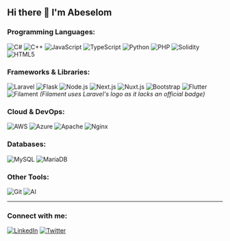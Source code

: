 ## Hi there 👋 I'm Abeselom 

<!--
**abisgit/abisgit** is a ✨ _special_ ✨ repository because its `README.md` (this file) appears on your GitHub profile.

Here are some ideas to get you started:

- 🔭 I’m currently working on ...
- 🌱 I’m currently learning ...
- 👯 I’m looking to collaborate on ...
- 🤔 I’m looking for help with ...
- 💬 Ask me about ...
- 📫 How to reach me: ...
- 😄 Pronouns: ...
- ⚡ Fun fact: ...
-->

### Programming Languages:
![C#](https://img.shields.io/badge/C%23-239120?logo=c-sharp&logoColor=white)
![C++](https://img.shields.io/badge/C%2B%2B-00599C?logo=c%2B%2B&logoColor=white)
![JavaScript](https://img.shields.io/badge/JavaScript-F7DF1E?logo=javascript&logoColor=black)
![TypeScript](https://img.shields.io/badge/TypeScript-3178C6?logo=typescript&logoColor=white)
![Python](https://img.shields.io/badge/Python-3776AB?logo=python&logoColor=white)
![PHP](https://img.shields.io/badge/PHP-777BB4?logo=php&logoColor=white)
![Solidity](https://img.shields.io/badge/Solidity-363636?logo=solidity&logoColor=white)
![HTML5](https://img.shields.io/badge/HTML5-E34F26?logo=html5&logoColor=white)

### Frameworks & Libraries:
![Laravel](https://img.shields.io/badge/Laravel-FF2D20?logo=laravel&logoColor=white)
![Flask](https://img.shields.io/badge/Flask-000000?logo=flask&logoColor=white)
![Node.js](https://img.shields.io/badge/Node.js-339933?logo=node.js&logoColor=white)
![Next.js](https://img.shields.io/badge/Next.js-000000?logo=next.js&logoColor=white)
![Nuxt.js](https://img.shields.io/badge/Nuxt.js-00DC82?logo=nuxt.js&logoColor=white)
![Bootstrap](https://img.shields.io/badge/Bootstrap-7952B3?logo=bootstrap&logoColor=white)
![Flutter](https://img.shields.io/badge/Flutter-02569B?logo=flutter&logoColor=white)
![Filament](https://img.shields.io/badge/Filament-FF5722?logo=laravel&logoColor=white) *(Filament uses Laravel's logo as it lacks an official badge)*

### Cloud & DevOps:
![AWS](https://img.shields.io/badge/AWS-232F3E?logo=amazon-aws&logoColor=white)
![Azure](https://img.shields.io/badge/Azure-0078D4?logo=microsoft-azure&logoColor=white)
![Apache](https://img.shields.io/badge/Apache-D22128?logo=apache&logoColor=white)
![Nginx](https://img.shields.io/badge/Nginx-009639?logo=nginx&logoColor=white)

### Databases:
![MySQL](https://img.shields.io/badge/MySQL-4479A1?logo=mysql&logoColor=white)
![MariaDB](https://img.shields.io/badge/MariaDB-003545?logo=mariadb&logoColor=white)

### Other Tools:
![Git](https://img.shields.io/badge/Git-F05032?logo=git&logoColor=white)
![AI](https://img.shields.io/badge/AI-FFD700?logo=openai&logoColor=black)

---

### Connect with me:
[![LinkedIn](https://img.shields.io/badge/LinkedIn-0077B5?logo=linkedin&logoColor=white)](https://linkedin.com/in/yourprofile)
[![Twitter](https://img.shields.io/badge/Twitter-1DA1F2?logo=twitter&logoColor=white)](https://twitter.com/yourprofile)

